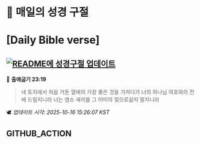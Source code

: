 # 🙏 매일의 성경 구절
# [Daily Bible verse]
## [![README에 성경구절 업데이트](https://github.com/DONGSUKA/first_test/actions/workflows/update-readme-bible.yml/badge.svg)](https://github.com/DONGSUKA/first_test/actions/workflows/update-readme-bible.yml)
<!-- START_BIBLE_VERSE -->
📖 **출애굽기 23:19**
> 네 토지에서 처음 거둔 열매의 가장 좋은 것을 가져다가 너의 하나님 여호와의 전에 드릴지니라 너는 염소 새끼를 그 어미의 젖으로삶지 말지니라

🕊️ _업데이트 시각: 2025-10-16 15:26:07 KST_
  <!-- END_BIBLE_VERSE -->
## GITHUB_ACTION
